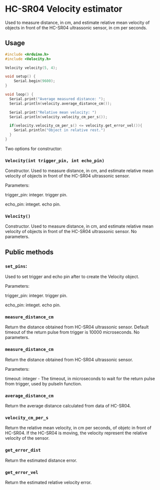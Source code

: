 # HC-SR04 Velocity estimator

Used to measure distance, in cm, and estimate relative mean velocity of
objects in front of the HC-SR04 ultrassonic sensor, in cm per seconds.

## Usage

```C
#include <Arduino.h>
#include <Velocity.h>

Velocity velocity(5, 4);

void setup() {
    Serial.begin(9600);
}

void loop() {
  Serial.print("Average measured distance: ");
  Serial.println(velocity.average_distance_cm());

  Serial.print("Relative mean velocity: ")
  Serial.println(velocity.velocity_cm_per_s());

  if(velocity.velocity_cm_per_s() <= velocity.get_error_vel()){
    Serial.println("Object in relative rest.")
  }
}
```

Two options for constructor:

### `Velocity(int trigger_pin, int echo_pin)`
Constructor.
Used to measure distance, in cm, and estimate relative mean velocity of
objects in front of the HC-SR04 ultrassonic sensor.

Parameters:

  trigger_pin: integer. trigger  pin.

  echo_pin: integet. echo pin.


### `Velocity()`

  Constructor.
  Used to measure distance, in cm, and estimate relative mean velocity of
  objects in front of the HC-SR04 ultrassonic sensor.
  No parameters.

## Public methods

### `set_pins`:
Used to set trigger and echo pin after to create the Velocity object.

Parameters:

  trigger_pin: integer. trigger  pin.

  echo_pin: integet. echo pin.

### `measure_distance_cm`
Return the  distance obtained from HC-SR04 ultrassonic sensor.
Default timeout of the return pulse from trigger is 10000 microseconds.
No parameters.

### `measure_distance_cm`
Return the  distance obtained from HC-SR04 ultrassonic sensor.

Parameters:

  timeout: integer - The timeout, in microseconds to wait for the return pulse
                     from trigger, used by pulseIn function.

### `average_distance_cm`

Return the average distance calculated from data of  HC-SR04.

### `velocity_cm_per_s`
Return the relative mean velocity, in cm per seconds, of objetc in front of
HC-SR04. If the HC-SR04 is moving, the velocity represent the relative
velocity of the sensor.

### `get_error_dist`

Return the estimated distance error.

### `get_error_vel`

Return the estimated relative velocity error.
